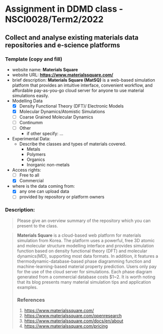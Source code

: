 # Assignment in DDMD class - NSCI0028/Term2/2022

## Collect and analyse existing materials data repositories and e-science platforms 

### Template (copy and fill) 

- website name: **Materials Square**
- website URL:  **https://www.materialssquare.com/**
- brief description: **Materials Square (MatSQ)** is a web-based simulation platform that provides an intuitive interface, convenient workflow, and affordable pay-as-you-go cloud server for anyone to use material simulations easily.
- Modelling Data 
  - [x] Density Functional Theory (DFT)/ Electronic Models
  - [x] Molecular Dynamics/Atomistic Simulations
  - [ ] Coarse Grained Molecular Dynamics
  - [ ] Continumm 
  - [ ] Other
    - if other specify: ...
- Experimental Data: 
  - Describe the classes and types of materials covered. 
    - Metals
    - Polymers
    - Organics
    - Inorganic non-metals
- Access rights: 
  - [ ] Free to all 
  - [x] Commercial
- where is the data coming from:  
  - [x] any one can upload data 
  - [ ] provided by repository or platform owners

 ### Description:

> Please give an overview summary of the repository which you can present to the class. 

> **Materials Square** is a cloud-based web platform for materials simulation from Korea. The platform uses a powerful, free 3D atomic and molecular structure modelling interface and provides simulation function based on density functional theory (DFT) and molecular dynamics(MD), supporting most data formats. In addition, it features a thermodynamic-database-based phase diagramming function and machine-learning-based material property prediction. Users only pay for the use of the cloud server for simulations. Each phase diagram generated from a commercial database costs $1~2. It is worth noting that its blog presents many material simulation tips and application examples.
> ### References
> 1. https://www.materialssquare.com/
> 2. https://www.materialssquare.com/openresearch
> 3. https://www.materialssquare.com/docs/en/about
> 4. https://www.materialssquare.com/pricing
